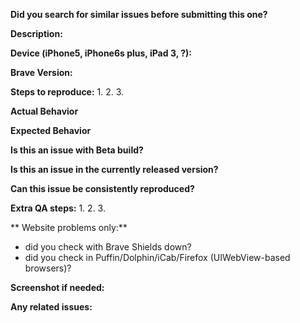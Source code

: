 **Did you search for similar issues before submitting this one?**

**Description:**


**Device (iPhone5, iPhone6s plus, iPad 3, ?):**

**Brave Version:**

**Steps to reproduce:**
    1.
    2.
    3.

**Actual Behavior**

**Expected Behavior**

**Is this an issue with Beta build?**

**Is this an issue in the currently released version?**

**Can this issue be consistently reproduced?**

**Extra QA steps:**
    1. 
    2. 
    3.

** Website problems only:**
- did you check with Brave Shields down?
- did you check in Puffin/Dolphin/iCab/Firefox (UIWebView-based browsers)?

**Screenshot if needed:**

**Any related issues:**
